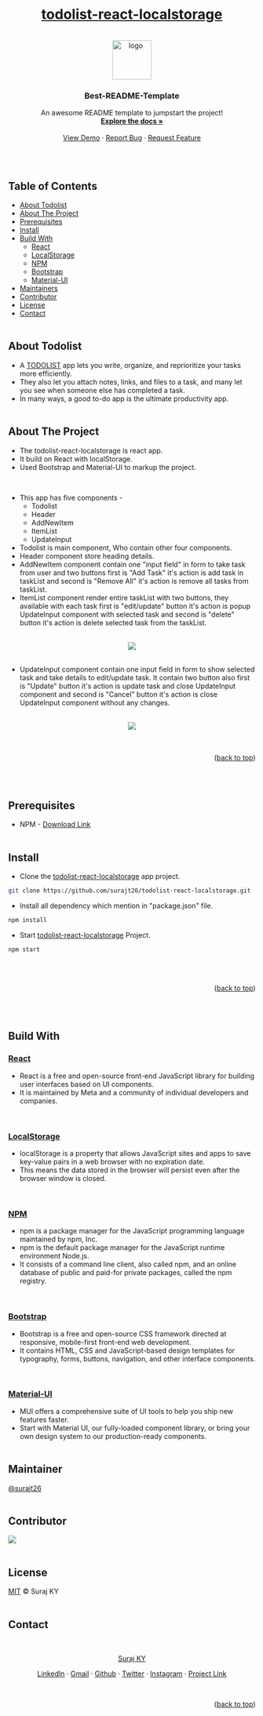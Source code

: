 <div id="top"></div>

<div align="center">
    <h1>
        <a href="https://github.com/surajt26/todolist-react-localstorage.git">todolist-react-localstorage</a>
    </h1>
    <br />
    <a href="https://github.com/surajt26/todolist-react-localstorage.git">
        <img src="/images/readmeLogo.png" alt="logo" width="80" height="80">
    </a>
    <br />
    <h3 align="center">Best-README-Template</h3>
    <p align="center">An awesome README template to jumpstart the project!
        <br />
        <a href="https://github.com/surajt26/todolist-react-localstorage">
            <strong>Explore the docs »</strong>
        </a>
        <br /><br />
        <a href="https://github.com/surajt26/todolist-react-localstorage">View Demo</a> ·
        <a href="https://github.com/surajt26/todolist-react-localstorage/issues">Report Bug</a> ·
        <a href="https://github.com/surajt26/todolist-react-localstorage/issues">Request Feature</a>
    </p>
</div>
<br /><br />

## Table of Contents

* [About Todolist](#about-todolist)<br />
* [About The Project](#about-the-project)<br />
* [Prerequisites](#prerequisites)<br />
* [Install](#install)<br />
* [Build With](#build-with)
  - [React](#react)
  - [LocalStorage](#localStorage)
  - [NPM](#npm)
  - [Bootstrap](#bootstrap)
  - [Material-UI](#material)
* [Maintainers](#maintainer)<br />
* [Contributor](#contributor)<br />
* [License](#license)<br />
* [Contact](#contact)
<br /><br />

<!------------------ About Todolist ------------------>
## About Todolist

- A [TODOLIST](https://en.wikipedia.org/wiki/Wikipedia:To-do_list) app lets you write, organize, and reprioritize your tasks more efficiently.
- They also let you attach notes, links, and files to a task, and many let you see when someone else has completed a task.
- In many ways, a good to-do app is the ultimate productivity app.
<br /><br />

<!------------------ About The Project ------------------>
## About The Project
- The todolist-react-localstorage is react app.
- It build on React with localStorage.
- Used Bootstrap and Material-UI to markup the project.
<br />

- This app has five components -
    - Todolist
    - Header
    - AddNewItem
    - ItemList
    - UpdateInput
- Todolist is main component, Who contain other four components.</li>
- Header component store heading details.
- AddNewItem component contain one "input field" in form to take task from user and two buttons first is "Add Task" it's action is add task in taskList and second is "Remove All" it's action is remove all tasks from taskList.
- ItemList component render entire taskList with two buttons, they available with each task first is "edit/update" button it's action is popup UpdateInput component with selected task and second is "delete" button it's action is delete selected task from the taskList.
<br />
<div align="center">
    <img src="/images/taskLogoFront.png">
</div>
<br />

- UpdateInput component contain one input field in form to show selected task and take details to edit/update task. It contain two button also first is "Update" button it's action is update task and close UpdateInput component and second is "Cancel" button it's action is close UpdateInput component without any changes.
<br />

<div align="center">
    <img src="/images/taskLogoPopup.png">
</div>
<br /><br />

<!------------------ BookMark ------------------>
<p align="right">(<a href="#top">back to top</a>)</p>
<br /><br />

<!------------------ Prerequisites ------------------>
## Prerequisites

- NPM - [Download Link](https://docs.npmjs.com/downloading-and-installing-node-js-and-npm)
<br /><br />

<!------------------ Install ------------------>
## Install

- Clone the <a href="https://github.com/surajt26/todolist-react-localstorage.git">todolist-react-localstorage</a> app project.

```sh
git clone https://github.com/surajt26/todolist-react-localstorage.git
```
- Install all dependency which mention in "package.json" file.
```sh
npm install
```
- Start <a href="https://github.com/surajt26/todolist-react-localstorage.git">todolist-react-localstorage</a> Project.
```sh
npm start
```
<br /><br />

<!------------------ BookMark ------------------>
<p align="right">(<a href="#top">back to top</a>)</p>
<br /><br />

<!------------------ Build With ------------------>
## Build With

<h3 id="react"><a href="https://reactjs.org/">React</a></h3>

- React is a free and open-source front-end JavaScript library for building user interfaces based on UI components.
- It is maintained by Meta and a community of individual developers and companies.
<br>

<h3 id="localStorage"><a href="https://www.google.com/search?q=waht+is+localstorage+javascript&sxsrf=ALiCzsbHRVZciXqQ0O8TKYsIR5HQvobFEg%3A1659001943418&ei=V1ziYsmNGbaNseMPnIifgAo&ved=0ahUKEwiJlZPsp5v5AhW2RmwGHRzEB6AQ4dUDCA4&uact=5&oq=waht+is+localstorage+javascript&gs_lcp=Cgdnd3Mtd2l6EAMyBggAEB4QDTIFCAAQhgMyBQgAEIYDMgUIABCGAzIFCAAQhgMyBQgAEIYDOgcIABBHELADOgcIABCwAxBDOg0ILhDHARDRAxCwAxBDOggIABAeEAgQDUoECEEYAEoECEYYAFCRBVjbDmDPEmgBcAF4AIABqAGIAeQJkgEDMC44mAEAoAEByAEKwAEB&sclient=gws-wiz">LocalStorage</a></h3>

- localStorage is a property that allows JavaScript sites and apps to save key-value pairs in a web browser with no expiration date.
- This means the data stored in the browser will persist even after the browser window is closed.
<br />

<h3 id="npm"><a href="https://www.npmjs.com/">NPM</a></h3>

- npm is a package manager for the JavaScript programming language maintained by npm, Inc.
- npm is the default package manager for the JavaScript runtime environment Node.js.
- It consists of a command line client, also called npm, and an online database of public and paid-for private packages, called the npm registry.
<br />

<h3 id="bootstrap"><a href="https://getbootstrap.com/">Bootstrap</a></h3>

- Bootstrap is a free and open-source CSS framework directed at responsive, mobile-first front-end web development.
- It contains HTML, CSS and JavaScript-based design templates for typography, forms, buttons, navigation, and other interface components.
<br />

<h3 id="material"><a href="https://mui.com/">Material-UI</a></h3>

- MUI offers a comprehensive suite of UI tools to help you ship new features faster.
- Start with Material UI, our fully-loaded component library, or bring your own design system to our production-ready components.
<br /><br />

<!------------------ Maintainer ------------------>
## Maintainer
[@surajt26](https://github.com/surajt26)
<br /><br />

<!------------------ Contributor ------------------>
## Contributor

[![](https://github.com/surajt26.png?size=50)](https://github.com/surajt26)
<br /><br />

<!------------------ License ------------------>
## License

[MIT](LICENSE) © Suraj KY
<br /><br />

<!------------------ Contact ------------------>
## Contact
<br />

<p align="center"><a href="https://www.linkedin.com/in/surajt26">Suraj KY</a></p>
<p align="center">
    <a href="https://www.linkedin.com/in/surajt26">LinkedIn</a> ·
    <a href="mailto:face.surajyadav@gmail.com">Gmail</a> ·
    <a href="https://github.com/surajt26">Github</a> ·
    <a href="https://twitter.com/surajt26">Twitter</a> ·
    <a href="https://instagram.com/surajt26">Instagram</a> ·
    <a href="https://github.com/surajt26/todolist-react-localstorage">Project Link</a>
</p>
<br />

<!------------------ BookMark ------------------>
<p align="right">(<a href="#top">back to top</a>)</p>
